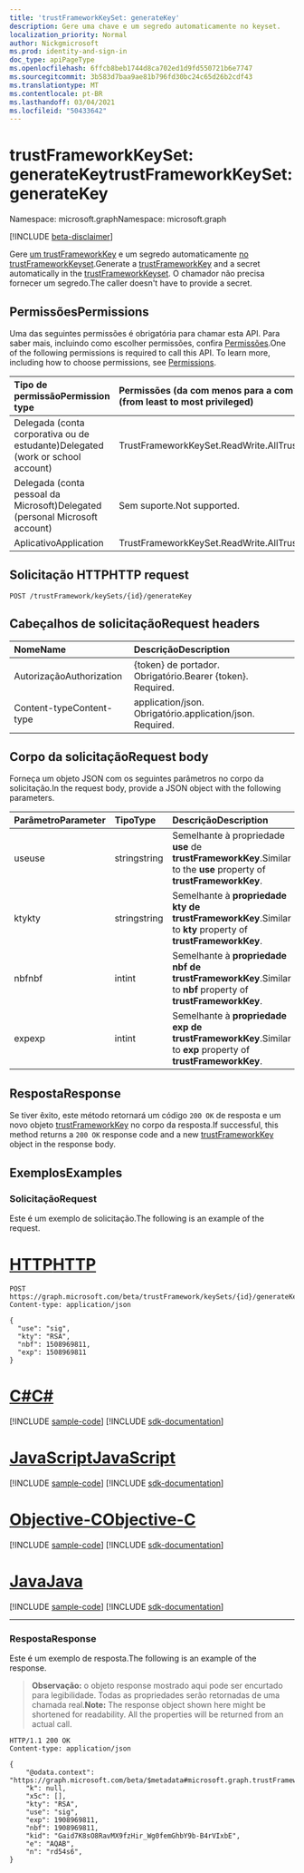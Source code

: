 ```yaml
---
title: 'trustFrameworkKeySet: generateKey'
description: Gere uma chave e um segredo automaticamente no keyset.
localization_priority: Normal
author: Nickgmicrosoft
ms.prod: identity-and-sign-in
doc_type: apiPageType
ms.openlocfilehash: 6ffcb8beb1744d8ca702ed1d9fd550721b6e7747
ms.sourcegitcommit: 3b583d7baa9ae81b796fd30bc24c65d26b2cdf43
ms.translationtype: MT
ms.contentlocale: pt-BR
ms.lasthandoff: 03/04/2021
ms.locfileid: "50433642"
---
```

# <a name="trustframeworkkeyset-generatekey"></a><span data-ttu-id="122b8-103">trustFrameworkKeySet: generateKey</span><span class="sxs-lookup"><span data-stu-id="122b8-103">trustFrameworkKeySet: generateKey</span></span>

<span data-ttu-id="122b8-104">Namespace: microsoft.graph</span><span class="sxs-lookup"><span data-stu-id="122b8-104">Namespace: microsoft.graph</span></span>

[!INCLUDE [beta-disclaimer](../../includes/beta-disclaimer.md)]

<span data-ttu-id="122b8-105">Gere [um trustFrameworkKey](../resources/trustFrameworkKey.md) e um segredo automaticamente [no trustFrameworkKeyset](../resources/trustframeworkkeyset.md).</span><span class="sxs-lookup"><span data-stu-id="122b8-105">Generate a [trustFrameworkKey](../resources/trustFrameworkKey.md) and a secret automatically in the [trustFrameworkKeyset](../resources/trustframeworkkeyset.md).</span></span> <span data-ttu-id="122b8-106">O chamador não precisa fornecer um segredo.</span><span class="sxs-lookup"><span data-stu-id="122b8-106">The caller doesn't have to provide a secret.</span></span>

## <a name="permissions"></a><span data-ttu-id="122b8-107">Permissões</span><span class="sxs-lookup"><span data-stu-id="122b8-107">Permissions</span></span>

<span data-ttu-id="122b8-p102">Uma das seguintes permissões é obrigatória para chamar esta API. Para saber mais, incluindo como escolher permissões, confira [Permissões](/graph/permissions-reference).</span><span class="sxs-lookup"><span data-stu-id="122b8-p102">One of the following permissions is required to call this API. To learn more, including how to choose permissions, see [Permissions](/graph/permissions-reference).</span></span>

| <span data-ttu-id="122b8-110">Tipo de permissão</span><span class="sxs-lookup"><span data-stu-id="122b8-110">Permission type</span></span>                        | <span data-ttu-id="122b8-111">Permissões (da com menos para a com mais privilégios)</span><span class="sxs-lookup"><span data-stu-id="122b8-111">Permissions (from least to most privileged)</span></span> |
|:---------------------------------------|:--------------------------------------------|
| <span data-ttu-id="122b8-112">Delegada (conta corporativa ou de estudante)</span><span class="sxs-lookup"><span data-stu-id="122b8-112">Delegated (work or school account)</span></span>     | <span data-ttu-id="122b8-113">TrustFrameworkKeySet.ReadWrite.All</span><span class="sxs-lookup"><span data-stu-id="122b8-113">TrustFrameworkKeySet.ReadWrite.All</span></span> |
| <span data-ttu-id="122b8-114">Delegada (conta pessoal da Microsoft)</span><span class="sxs-lookup"><span data-stu-id="122b8-114">Delegated (personal Microsoft account)</span></span> | <span data-ttu-id="122b8-115">Sem suporte.</span><span class="sxs-lookup"><span data-stu-id="122b8-115">Not supported.</span></span> |
| <span data-ttu-id="122b8-116">Aplicativo</span><span class="sxs-lookup"><span data-stu-id="122b8-116">Application</span></span>                            | <span data-ttu-id="122b8-117">TrustFrameworkKeySet.ReadWrite.All</span><span class="sxs-lookup"><span data-stu-id="122b8-117">TrustFrameworkKeySet.ReadWrite.All</span></span> |

## <a name="http-request"></a><span data-ttu-id="122b8-118">Solicitação HTTP</span><span class="sxs-lookup"><span data-stu-id="122b8-118">HTTP request</span></span>

<!-- { "blockType": "ignored" } -->

```http
POST /trustFramework/keySets/{id}/generateKey
```

## <a name="request-headers"></a><span data-ttu-id="122b8-119">Cabeçalhos de solicitação</span><span class="sxs-lookup"><span data-stu-id="122b8-119">Request headers</span></span>

| <span data-ttu-id="122b8-120">Nome</span><span class="sxs-lookup"><span data-stu-id="122b8-120">Name</span></span>          | <span data-ttu-id="122b8-121">Descrição</span><span class="sxs-lookup"><span data-stu-id="122b8-121">Description</span></span>   |
|:--------------|:--------------|
| <span data-ttu-id="122b8-122">Autorização</span><span class="sxs-lookup"><span data-stu-id="122b8-122">Authorization</span></span> | <span data-ttu-id="122b8-p103">{token} de portador. Obrigatório.</span><span class="sxs-lookup"><span data-stu-id="122b8-p103">Bearer {token}. Required.</span></span> |
| <span data-ttu-id="122b8-125">Content-type</span><span class="sxs-lookup"><span data-stu-id="122b8-125">Content-type</span></span>  | <span data-ttu-id="122b8-p104">application/json. Obrigatório.</span><span class="sxs-lookup"><span data-stu-id="122b8-p104">application/json. Required.</span></span> |

## <a name="request-body"></a><span data-ttu-id="122b8-128">Corpo da solicitação</span><span class="sxs-lookup"><span data-stu-id="122b8-128">Request body</span></span>

<span data-ttu-id="122b8-129">Forneça um objeto JSON com os seguintes parâmetros no corpo da solicitação.</span><span class="sxs-lookup"><span data-stu-id="122b8-129">In the request body, provide a JSON object with the following parameters.</span></span>

| <span data-ttu-id="122b8-130">Parâmetro</span><span class="sxs-lookup"><span data-stu-id="122b8-130">Parameter</span></span>    | <span data-ttu-id="122b8-131">Tipo</span><span class="sxs-lookup"><span data-stu-id="122b8-131">Type</span></span>        | <span data-ttu-id="122b8-132">Descrição</span><span class="sxs-lookup"><span data-stu-id="122b8-132">Description</span></span> |
|:-------------|:------------|:------------|
| <span data-ttu-id="122b8-133">use</span><span class="sxs-lookup"><span data-stu-id="122b8-133">use</span></span> | <span data-ttu-id="122b8-134">string</span><span class="sxs-lookup"><span data-stu-id="122b8-134">string</span></span> | <span data-ttu-id="122b8-135">Semelhante à propriedade **use** de **trustFrameworkKey**.</span><span class="sxs-lookup"><span data-stu-id="122b8-135">Similar to the **use** property of **trustFrameworkKey**.</span></span> |
| <span data-ttu-id="122b8-136">kty</span><span class="sxs-lookup"><span data-stu-id="122b8-136">kty</span></span> | <span data-ttu-id="122b8-137">string</span><span class="sxs-lookup"><span data-stu-id="122b8-137">string</span></span> | <span data-ttu-id="122b8-138">Semelhante à **propriedade kty** **de trustFrameworkKey**.</span><span class="sxs-lookup"><span data-stu-id="122b8-138">Similar to **kty** property of **trustFrameworkKey**.</span></span> |
| <span data-ttu-id="122b8-139">nbf</span><span class="sxs-lookup"><span data-stu-id="122b8-139">nbf</span></span> | <span data-ttu-id="122b8-140">int</span><span class="sxs-lookup"><span data-stu-id="122b8-140">int</span></span> | <span data-ttu-id="122b8-141">Semelhante à **propriedade nbf** **de trustFrameworkKey**.</span><span class="sxs-lookup"><span data-stu-id="122b8-141">Similar to **nbf** property of **trustFrameworkKey**.</span></span> |
| <span data-ttu-id="122b8-142">exp</span><span class="sxs-lookup"><span data-stu-id="122b8-142">exp</span></span> | <span data-ttu-id="122b8-143">int</span><span class="sxs-lookup"><span data-stu-id="122b8-143">int</span></span> | <span data-ttu-id="122b8-144">Semelhante à **propriedade exp** **de trustFrameworkKey**.</span><span class="sxs-lookup"><span data-stu-id="122b8-144">Similar to **exp** property of **trustFrameworkKey**.</span></span> |

## <a name="response"></a><span data-ttu-id="122b8-145">Resposta</span><span class="sxs-lookup"><span data-stu-id="122b8-145">Response</span></span>

<span data-ttu-id="122b8-146">Se tiver êxito, este método retornará um código `200 OK` de resposta e um novo objeto [trustFrameworkKey](../resources/trustframeworkkey.md) no corpo da resposta.</span><span class="sxs-lookup"><span data-stu-id="122b8-146">If successful, this method returns a `200 OK` response code and a new [trustFrameworkKey](../resources/trustframeworkkey.md) object in the response body.</span></span>

## <a name="examples"></a><span data-ttu-id="122b8-147">Exemplos</span><span class="sxs-lookup"><span data-stu-id="122b8-147">Examples</span></span>

### <a name="request"></a><span data-ttu-id="122b8-148">Solicitação</span><span class="sxs-lookup"><span data-stu-id="122b8-148">Request</span></span>

<span data-ttu-id="122b8-149">Este é um exemplo de solicitação.</span><span class="sxs-lookup"><span data-stu-id="122b8-149">The following is an example of the request.</span></span>

# <a name="http"></a>[<span data-ttu-id="122b8-150">HTTP</span><span class="sxs-lookup"><span data-stu-id="122b8-150">HTTP</span></span>](#tab/http)
<!-- {
  "blockType": "request",
  "name": "trustframeworkkeyset_generatekey"
}-->

```http
POST https://graph.microsoft.com/beta/trustFramework/keySets/{id}/generateKey
Content-type: application/json

{
  "use": "sig",
  "kty": "RSA",
  "nbf": 1508969811,
  "exp": 1508969811
}
```
# <a name="c"></a>[<span data-ttu-id="122b8-151">C#</span><span class="sxs-lookup"><span data-stu-id="122b8-151">C#</span></span>](#tab/csharp)
[!INCLUDE [sample-code](../includes/snippets/csharp/trustframeworkkeyset-generatekey-csharp-snippets.md)]
[!INCLUDE [sdk-documentation](../includes/snippets/snippets-sdk-documentation-link.md)]

# <a name="javascript"></a>[<span data-ttu-id="122b8-152">JavaScript</span><span class="sxs-lookup"><span data-stu-id="122b8-152">JavaScript</span></span>](#tab/javascript)
[!INCLUDE [sample-code](../includes/snippets/javascript/trustframeworkkeyset-generatekey-javascript-snippets.md)]
[!INCLUDE [sdk-documentation](../includes/snippets/snippets-sdk-documentation-link.md)]

# <a name="objective-c"></a>[<span data-ttu-id="122b8-153">Objective-C</span><span class="sxs-lookup"><span data-stu-id="122b8-153">Objective-C</span></span>](#tab/objc)
[!INCLUDE [sample-code](../includes/snippets/objc/trustframeworkkeyset-generatekey-objc-snippets.md)]
[!INCLUDE [sdk-documentation](../includes/snippets/snippets-sdk-documentation-link.md)]

# <a name="java"></a>[<span data-ttu-id="122b8-154">Java</span><span class="sxs-lookup"><span data-stu-id="122b8-154">Java</span></span>](#tab/java)
[!INCLUDE [sample-code](../includes/snippets/java/trustframeworkkeyset-generatekey-java-snippets.md)]
[!INCLUDE [sdk-documentation](../includes/snippets/snippets-sdk-documentation-link.md)]

---


### <a name="response"></a><span data-ttu-id="122b8-155">Resposta</span><span class="sxs-lookup"><span data-stu-id="122b8-155">Response</span></span>

<span data-ttu-id="122b8-156">Este é um exemplo de resposta.</span><span class="sxs-lookup"><span data-stu-id="122b8-156">The following is an example of the response.</span></span>

> <span data-ttu-id="122b8-p105">**Observação:** o objeto response mostrado aqui pode ser encurtado para legibilidade. Todas as propriedades serão retornadas de uma chamada real.</span><span class="sxs-lookup"><span data-stu-id="122b8-p105">**Note:** The response object shown here might be shortened for readability. All the properties will be returned from an actual call.</span></span>

<!-- {
  "blockType": "response",
  "truncated": true,
  "@odata.type": "microsoft.graph.trustFrameworkKey"
} -->

```http
HTTP/1.1 200 OK
Content-type: application/json

{
    "@odata.context": "https://graph.microsoft.com/beta/$metadata#microsoft.graph.trustFrameworkKey",
    "k": null,
    "x5c": [],
    "kty": "RSA",
    "use": "sig",
    "exp": 1908969811,
    "nbf": 1908969811,
    "kid": "Gaid7K8sO8RavMX9fzHir_Wg0femGhbY9b-B4rVIxbE",
    "e": "AQAB",
    "n": "rd54s6",
}
```

<!-- uuid: 16cd6b66-4b1a-43a1-adaf-3a886856ed98
2019-02-04 14:57:30 UTC -->
<!-- {
  "type": "#page.annotation",
  "description": "trustFrameworkKeySet: generateKey",
  "keywords": "",
  "section": "documentation",
  "tocPath": ""
}-->


